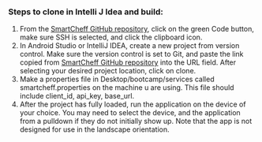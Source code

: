 ### Steps to clone in Intelli J Idea and build:

1. From the [SmartCheff GitHub repository](https://github.com/Alex-Garber/smart-cheff), click on the green Code button, make sure SSH is selected, and click the clipboard icon.
2. In Android Studio or IntelliJ IDEA, create a new project from version control. Make sure the version control is set to Git, and paste the link copied from [SmartCheff GitHub repository](https://github.com/Alex-Garber/smart-cheff) into the URL field. After selecting your desired project location, click on clone.
3. Make a properties file in Desktop/bootcamp/services called smartcheff.properties on the machine u are using. This file should include client_id, api_key, base_url.
4. After the project has fully loaded, run the application on the device of your choice. You may need to select the device, and the application from a pulldown if they do not initially show up. Note that the app is not designed for use in the landscape orientation.
  
  
 
